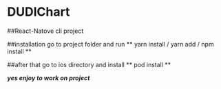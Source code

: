 # DUDIChart
##React-Natove cli project

##installation 
go to project folder and run
** yarn install / yarn add / npm install **

##after that go to ios directory and install
** pod install **

***yes enjoy to work on project***